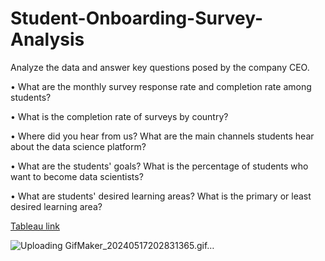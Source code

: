 # Student-Onboarding-Survey-Analysis

Analyze the data and answer key questions posed by the company CEO.

• What are the monthly survey response rate and completion rate among students?

• What is the completion rate of surveys by country?

• Where did you hear from us? What are the main channels students hear about the data science platform?

• What are the students' goals? What is the percentage of students who want to become data scientists?

• What are students' desired learning areas? What is the primary or least desired learning area?



[Tableau link](https://t.ly/cgv-g)


![Uploading GifMaker_20240517202831365.gif…]()



